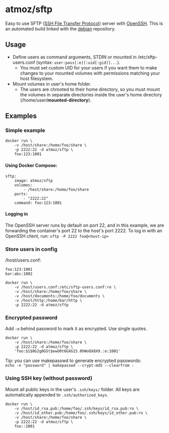 atmoz/sftp
==========

Easy to use SFTP ([SSH File Transfer Protocol](https://en.wikipedia.org/wiki/SSH_File_Transfer_Protocol)) server with [OpenSSH](https://en.wikipedia.org/wiki/OpenSSH). This is an automated build linked with the [debian](https://hub.docker.com/_/debian/) repository.

Usage
-----

- Define users as command arguments, STDIN or mounted in /etc/sftp-users.conf
  (syntax: `user:pass[:e][:uid[:gid]]...`).
  - You must set custom UID for your users if you want them to make changes to
    your mounted volumes with permissions matching your host filesystem.
- Mount volumes in user's home folder.
  - The users are chrooted to their home directory, so you must mount the
    volumes in separate directories inside the user's home directory
    (/home/user/**mounted-directory**).

Examples
--------

### Simple example

```
docker run \
    -v /host/share:/home/foo/share \
    -p 2222:22 -d atmoz/sftp \
    foo:123:1001
```

#### Using Docker Compose:

```
sftp:
    image: atmoz/sftp
    volumes:
        - /host/share:/home/foo/share
    ports:
        - "2222:22"
    command: foo:123:1001
```

#### Logging in

The OpenSSH server runs by default on port 22, and in this example, we are
forwarding the container's port 22 to the host's port 2222. To log in with an
OpenSSH client, run: `sftp -P 2222 foo@<host-ip>`

### Store users in config

/host/users.conf:

```
foo:123:1001
bar:abc:1002
```

```
docker run \
    -v /host/users.conf:/etc/sftp-users.conf:ro \
    -v /host/share:/home/foo/share \
    -v /host/documents:/home/foo/documents \
    -v /host/http:/home/bar/http \
    -p 2222:22 -d atmoz/sftp
```

### Encrypted password

Add `:e` behind password to mark it as encrypted. Use single quotes.

```
docker run \
    -v /host/share:/home/foo/share \
    -p 2222:22 -d atmoz/sftp \
    'foo:$1$0G2g0GSt$ewU0t6GXG15.0hWoOX8X9.:e:1001'
```

Tip: you can use makepasswd to generate encrypted passwords:  
`echo -n "password" | makepasswd --crypt-md5 --clearfrom -`

### Using SSH key (without password)

Mount all public keys in the user's `.ssh/keys/` folder. All keys are automatically
appended to `.ssh/authorized_keys`.

```
docker run \
    -v /host/id_rsa.pub:/home/foo/.ssh/keys/id_rsa.pub:ro \
    -v /host/id_other.pub:/home/foo/.ssh/keys/id_other.pub:ro \
    -v /host/share:/home/foo/share \
    -p 2222:22 -d atmoz/sftp \
    foo::1001
```
